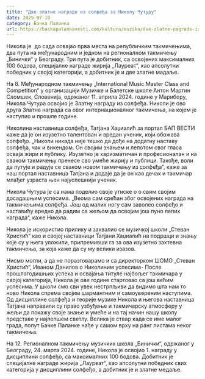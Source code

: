 ```yaml
---
title: "Две златне награде из солфеђа за Николу Чутуру"
date: 2025-07-10
category: Бачка Паланка
url: https://backapalankavesti.com/kultura/muzika/dve-zlatne-nagrade-iz-solfedja-za-nikolu-cuturu/
---
```


Никола је  до сада освајао прва места на републичким такмичењима, два пута на међународним и једном на регионалном такмичењу „Бинички“ у Београду. Три пута је добитник, са освојених максималних 100 бодова, специјалне награде жирија „Лауреат“, као апсолутни победник у својој категорији, а добитник је и две златне мадаље.

На 8. Међународном такмичењу „International Music Master Class and Competition“ у организацији Музичке и Балетске школе Антон Мартин Сломшек, Словенија, одржаног 11. априла 2024. године у Марибору, Никола Чутура освојио је Златну награду из солфеђа. Николи је ово друга Златна награда са овог интернационалног такмичења, на којем је наступио и прошле године.

Николина наставница солфеђа, Татјана Хаџиалић за портал БАП ВЕСТИ каже да је он изузетно талентован и вредан ученик, који обожава солфеђо. „Николи никада није тешко да дође на додатну наставу солфеђа, чак и викендом. Он својим знањем и лепотом свог гласа осваја жири и публику. Изузетно је харизматичан и професионалан и на сваком такмичењу пренесе сво умеће жирију и публици. Такође, воли да путује и радује се сваком новом такмичењу из солфеђа“, каже за наш портал наставница Татјана и додаје да је он као дечак и такмичар млађег узраста њен најуспешнији ученик.

Никола Чутура је са нама поделио своје утиске о о свим својим досадашњим успесима. „Веома сам срећан због освојених награда на такмичењима солфеђа. Још од малих ногу сам заволео солфеђо и наставићу вредно да радим са жељом да освојим још пуно лепих награда“, каже Никола.

Никола је искористио прилику и захвалио се музичкој школи „Стеван Христић“ као и својој наставници Татјани Хаџиалић на подршци и знању које су у њега уложили, припремивши га за ова изузетно захтевна такмичења, за која каже да су му велики изазов.

Нисмо могли, а да не поразговарамо и са директорком ШОМО „Стеван Христић“, Иваном Данилов о Николиним успесима- После прошлогодишњих успеха и освајања титуле најбољег такмичара у својој категорији, Никола је ове године стартовао са још већим успесима. У школи смо сви увек нестрпљиви да видимо шта нам то ново Никола спрема својим шармантним и самоувереним наступима. Од дисциплине солфеђа и теорије музике Никола и његова наставница Татјана направили су право узбуђење и такмичарску атмосферу у жељи да покажу своје знање и умеће и на тај начин нашу школу представе у најлепшем светлу. Велика је ствар када се име малог града, попут Бачке Паланке нађе у самом врху на ранг листама неког такмичења.

На 12. Регионалном такмичењу музичких школа „Бинички“, одржаног у Београду, 24. марта 2024. године, Никола је освојио 1. награду у дисциплини солфеђо, са максималних 100 бодова. Добитник је специјалне награде жирија „Лауреат“, као апсолутни победник свих категорија у дисциплини солфеђо, а добитник је и златне медаље.
